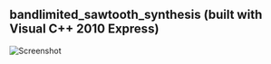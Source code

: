 ## bandlimited_sawtooth_synthesis (built with Visual C++ 2010 Express)

![Screenshot](https://raw.github.com/fukuroder/bandlimited_sawtooth_synthesis/master/screenshot.png)
